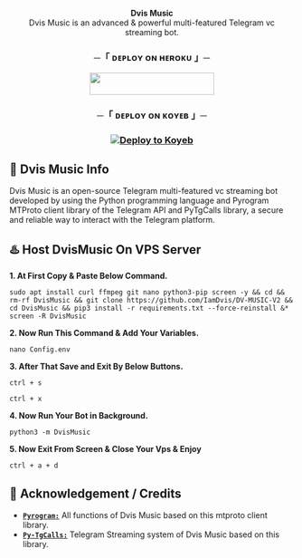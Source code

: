 
<p align="center">
<b>Dvis Music</b><br/>
Dvis Music is an advanced & powerful multi-featured Telegram vc streaming bot.
</p>

<h3 align="center">
    ─「 ᴅᴇᴩʟᴏʏ ᴏɴ ʜᴇʀᴏᴋᴜ 」─
</h3>

<p align="center"><a href="https://dashboard.heroku.com/new?template=https://github.com/IamDvis/DV-MUSIC-V2"> <img src="https://img.shields.io/badge/Deploy%20On%20Heroku-black?style=for-the-badge&logo=heroku" width="220" height="38.45"/></a></p>

<h3 align="center">
    ─「 ᴅᴇᴩʟᴏʏ ᴏɴ ᴋᴏʏᴇʙ 」─
</h3>

<h3 align="center">
    
[![Deploy to Koyeb](https://www.koyeb.com/static/images/deploy/button.svg)](https://app.koyeb.com/deploy?name=dv-music-v2&type=git&repository=IamDvis%2FDV-MUSIC-V2&branch=main&builder=dockerfile&env%5BAPI_ID%5D=&env%5BAPI_HASH%5D=&env%5BBOT_TOKEN%5D=&env%5BMONGO_DB_URI%5D=&env%5BLOG_CHANNEL%5D=&env%5BOWNER_ID%5D=&env%5BSTART_IMAGE_URL%5D=&env%5BSTRING_SESSION%5D=&ports=8080%3Bhttp%3B%2F)

</h3>


<h2>🤖 Dvis Music Info</h2>
<p title="Dvis Music">Dvis Music is an open-source Telegram multi-featured vc streaming bot developed by using the Python programming language and Pyrogram MTProto client library of the Telegram API and PyTgCalls library, a secure and reliable way to interact with the Telegram platform.</p>

<h2>♨️ Host DvisMusic On VPS Server</h2>


**1. At First Copy & Paste Below Command.**

```sudo apt install curl ffmpeg git nano python3-pip screen -y && cd && rm-rf DvisMusic && git clone https://github.com/IamDvis/DV-MUSIC-V2 && cd DvisMusic && pip3 install -r requirements.txt --force-reinstall &* screen -R DvisMusic```


**2. Now Run This Command & Add Your Variables.**

```nano Config.env```


**3. After That Save and Exit By Below Buttons.**

```ctrl + s```

```ctrl + x```


**4. Now Run Your Bot in Background.**

```python3 -m DvisMusic```


**5. Now Exit From Screen & Close Your Vps & Enjoy**

```ctrl + a + d```


<h2>📑 Acknowledgement / Credits</h2>

- [**`Pyrogram:`**](https://github.com/pyrogram) All functions of Dvis Music based on this mtproto client library.
- [**`Py-TgCalls:`**](https://github.com/py-tgcalls) Telegram Streaming system of Dvis Music based on this library.
